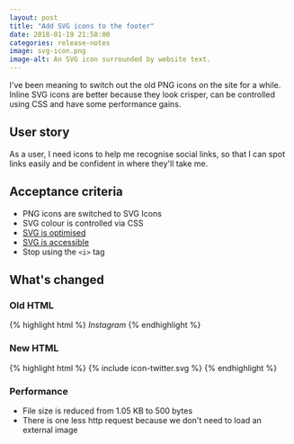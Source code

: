 ```yaml
---
layout: post   
title: "Add SVG icons to the footer"
date: 2018-01-19 21:58:00  
categories: release-notes
image: svg-icon.png
image-alt: An SVG icon surrounded by website text.
---
```


I've been meaning to switch out the old PNG icons on the site for a while. Inline SVG icons are better because they look crisper, can be controlled using CSS and have some performance gains.


## User story

As a user, I need icons to help me recognise social links, so that I can spot links easily and be confident in where they'll take me.

## Acceptance criteria

- PNG icons are switched to SVG Icons
- SVG colour is controlled via CSS
- [SVG is optimised](https://jakearchibald.github.io/svgomg/)
- [SVG is accessible](http://decks.tink.uk/2017/lws/index.html)
- Stop using the `<i>` tag

## What's changed

### Old HTML
{% highlight html %}
<i class="icon icon-social icon-instagram">
<span class="visuallyhidden">Instagram</span>
</i>
{% endhighlight %}

### New HTML
{% highlight html %}
<span class="icon">
{% include icon-twitter.svg %}
</span>
{% endhighlight %}

### Performance
- File size is reduced from 1.05 KB to 500 bytes
- There is one less http request because we don't need to load an external image
